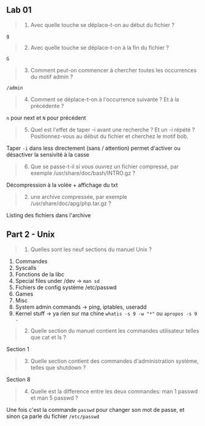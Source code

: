 ## Lab 01
> 1. Avec quelle touche se déplace-t-on au début du fichier ?

`g`

> 2. Avec quelle touche se déplace-t-on à la fin du fichier ?

`G`

> 3. Comment peut-on commencer à chercher toutes les occurrences du motif admin ?

`/admin`

> 4. Comment se déplace-t-on à l'occurrence suivante ? Et à la précédente ?

`n` pour next et `N` pour précédent

> 5. Quel est l'effet de taper -i avant une recherche ? Et un -i répété ? Positionnez-vous au début du fichier et cherchez le motif bob.

Taper `-i` dans less directement (sans / attention) permet d'activer ou désactiver la sensivité à la casse

> 6. Que se passe-t-il si vous ouvrez un fichier compressé, par exemple /usr/share/doc/bash/INTRO.gz ?

Décompression à la volée + affichage du txt

> 2. une archive compressée, par exemple /usr/share/doc/apg/php.tar.gz ?

Listing des fichiers dans l'archive

## Part 2 - Unix
> 1. Quelles sont les neuf sections du manuel Unix ?
1. Commandes
1. Syscalls
1. Fonctions de la libc
1. Special files under /dev -> `man sd`
1. Fichiers de config système /etc/passwd
1. Games
1. Misc
1. System admin commands -> ping, iptables, useradd
1. Kernel stuff -> ya rien sur ma chine `whatis -s 9 -w "*"` ou `apropos -s 9 .`

> 2. Quelle section du manuel contient les commandes utilisateur telles que cat et ls ?

Section 1
> 3. Quelle section contient des commandes d'administration système, telles que shutdown ?

Section 8
> 4. Quelle est la difference entre les deux commandes: man 1 passwd et man 5 passwd ?

Une fois c'est la commande `passwd` pour changer son mot de passe, et sinon ça parle du fichier `/etc/passwd`

